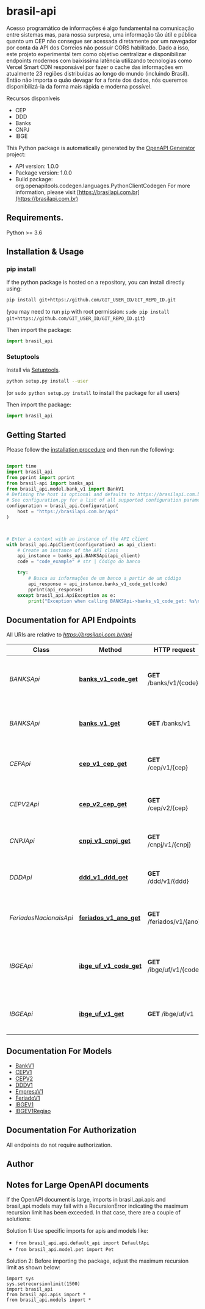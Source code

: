 # brasil-api
Acesso programático de informações é algo fundamental na comunicação entre sistemas mas, para nossa surpresa, uma informação tão útil e pública quanto um CEP não consegue ser acessada diretamente por um navegador por conta da API dos Correios não possuir CORS habilitado.
Dado a isso, este projeto experimental tem como objetivo centralizar e disponibilizar endpoints modernos com baixíssima latência utilizando tecnologias como Vercel Smart CDN responsável por fazer o cache das informações em atualmente 23 regiões distribuídas ao longo do mundo (incluindo Brasil). Então não importa o quão devagar for a fonte dos dados, nós queremos disponibilizá-la da forma mais rápida e moderna possível.

Recursos disponíveis
  - CEP
  - DDD
  - Banks
  - CNPJ
  - IBGE


This Python package is automatically generated by the [OpenAPI Generator](https://openapi-generator.tech) project:

- API version: 1.0.0
- Package version: 1.0.0
- Build package: org.openapitools.codegen.languages.PythonClientCodegen
For more information, please visit [https://brasilapi.com.br](https://brasilapi.com.br)

## Requirements.

Python >= 3.6

## Installation & Usage
### pip install

If the python package is hosted on a repository, you can install directly using:

```sh
pip install git+https://github.com/GIT_USER_ID/GIT_REPO_ID.git
```
(you may need to run `pip` with root permission: `sudo pip install git+https://github.com/GIT_USER_ID/GIT_REPO_ID.git`)

Then import the package:
```python
import brasil_api
```

### Setuptools

Install via [Setuptools](http://pypi.python.org/pypi/setuptools).

```sh
python setup.py install --user
```
(or `sudo python setup.py install` to install the package for all users)

Then import the package:
```python
import brasil_api
```

## Getting Started

Please follow the [installation procedure](#installation--usage) and then run the following:

```python

import time
import brasil_api
from pprint import pprint
from brasil-api import banks_api
from brasil_api.model.bank_v1 import BankV1
# Defining the host is optional and defaults to https://brasilapi.com.br/api
# See configuration.py for a list of all supported configuration parameters.
configuration = brasil_api.Configuration(
    host = "https://brasilapi.com.br/api"
)



# Enter a context with an instance of the API client
with brasil_api.ApiClient(configuration) as api_client:
    # Create an instance of the API class
    api_instance = banks_api.BANKSApi(api_client)
    code = "code_example" # str | Código do banco

    try:
        # Busca as informações de um banco a partir de um código
        api_response = api_instance.banks_v1_code_get(code)
        pprint(api_response)
    except brasil_api.ApiException as e:
        print("Exception when calling BANKSApi->banks_v1_code_get: %s\n" % e)
```

## Documentation for API Endpoints

All URIs are relative to *https://brasilapi.com.br/api*

Class | Method | HTTP request | Description
------------ | ------------- | ------------- | -------------
*BANKSApi* | [**banks_v1_code_get**](docs/BANKSApi.md#banks_v1_code_get) | **GET** /banks/v1/{code} | Busca as informações de um banco a partir de um código
*BANKSApi* | [**banks_v1_get**](docs/BANKSApi.md#banks_v1_get) | **GET** /banks/v1 | Retorna informações de todos os bancos do Brasil
*CEPApi* | [**cep_v1_cep_get**](docs/CEPApi.md#cep_v1_cep_get) | **GET** /cep/v1/{cep} | Busca por CEP com múltiplos providers de fallback.
*CEPV2Api* | [**cep_v2_cep_get**](docs/CEPV2Api.md#cep_v2_cep_get) | **GET** /cep/v2/{cep} | Busca por CEP com múltiplos providers de fallback v2.
*CNPJApi* | [**cnpj_v1_cnpj_get**](docs/CNPJApi.md#cnpj_v1_cnpj_get) | **GET** /cnpj/v1/{cnpj} | Busca por CNPJ na API Minha Receita.
*DDDApi* | [**ddd_v1_ddd_get**](docs/DDDApi.md#ddd_v1_ddd_get) | **GET** /ddd/v1/{ddd} | Retorna estado e lista de cidades por DDD
*FeriadosNacionaisApi* | [**feriados_v1_ano_get**](docs/FeriadosNacionaisApi.md#feriados_v1_ano_get) | **GET** /feriados/v1/{ano} | Lista os feriados nacionais de determinado ano.
*IBGEApi* | [**ibge_uf_v1_code_get**](docs/IBGEApi.md#ibge_uf_v1_code_get) | **GET** /ibge/uf/v1/{code} | Busca as informações de um um estado a partir da sigla ou código
*IBGEApi* | [**ibge_uf_v1_get**](docs/IBGEApi.md#ibge_uf_v1_get) | **GET** /ibge/uf/v1 | Retorna informações de todos estados do Brasil


## Documentation For Models

 - [BankV1](docs/BankV1.md)
 - [CEPV1](docs/CEPV1.md)
 - [CEPV2](docs/CEPV2.md)
 - [DDDV1](docs/DDDV1.md)
 - [EmpresaV1](docs/EmpresaV1.md)
 - [FeriadoV1](docs/FeriadoV1.md)
 - [IBGEV1](docs/IBGEV1.md)
 - [IBGEV1Regiao](docs/IBGEV1Regiao.md)


## Documentation For Authorization

 All endpoints do not require authorization.

## Author




## Notes for Large OpenAPI documents
If the OpenAPI document is large, imports in brasil_api.apis and brasil_api.models may fail with a
RecursionError indicating the maximum recursion limit has been exceeded. In that case, there are a couple of solutions:

Solution 1:
Use specific imports for apis and models like:
- `from brasil_api.api.default_api import DefaultApi`
- `from brasil_api.model.pet import Pet`

Solution 2:
Before importing the package, adjust the maximum recursion limit as shown below:
```
import sys
sys.setrecursionlimit(1500)
import brasil_api
from brasil_api.apis import *
from brasil_api.models import *
```

